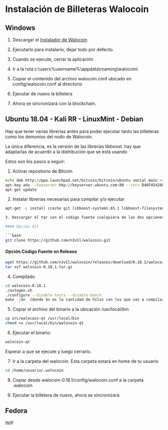 # Instalación de Billeteras Walocoin

## Windows 

1. Descargar el [Instalador de Walocoin](https://github.com/n3v1l/walocoin/releases/download/0.18.1/walocoin-0.18.1-win64-setup.exe)

2. Ejecutarlo para instalarlo, dejar todo por defecto.

3. Cuando se ejecute, cerrar la aplicación

4. Ir a la ruta c:\users\%username%\appdata\roaming\walocoin\

5. Copiar el contenido del archivo walocoin.conf ubicado en config/walocoin.conf al directorio

6. Ejecutar de nuevo la billetera 

7. Ahora se sincronizará con la blockchain.


## Ubuntu 18.04 - Kali RR - LinuxMint - Debian

Hay que tener varias librerias antes para poder ejecutar tanto las billeteras como los demonios del nodo de Walocoin. 

La única diferencia, es la versión de las librerías libboost. hay que adaptarlas de acuerdo a la distribución que se está usando

Estos son los pasos a seguir:

1. Activar repositorio de Bitcoin
```bash
echo deb http://ppa.launchpad.net/bitcoin/bitcoin/ubuntu xenial main >> /etc/apt/sources.list
apt-key adv --keyserver hkp://keyserver.ubuntu.com:80 --recv D46F45428842CE5E
apt-get update
```

2. Instalar librerias necesarias para compilar y/o ejecutar
```bash
apt-get -y install ccache git libboost-system1.65.1 libboost-filesystem1.65.1 libboost-program-options1.65.1 libboost-thread1.65.1 libboost-chrono1.65.1 libssl1.0.0 libevent-pthreads-2.1-6 libevent-2.1-6 build-essential libtool autotool$```

3. Descargar el tar con el código fuente cualquiera de las dos opciones son validas

#### Opción Git

```bash
git clone https://github.com/n3v1l/walocoin.git
```

#### Opción Código Fuente en Release
```bash
wget https://github.com/n3v1l/walocoin/releases/download/0.18.1/walocoin-0.18.1.tar.gz
tar xvf walocoin-0.18.1.tar.gz
```

4. Compilado
```bash
cd walocoin-0.18.1
./autogen.sh
./configure --disable-tests --disable-bench
make -j$n  (donde $n es la cantidad de hilos con los que vas a compilar)
```

5. Copiar el archivo del binario a la ubicación /usr/local/bin

```bash
cp src/walocoin-qt /usr/local/bin
chmod +x /usr/local/bin/walocoin-qt
```

6. Ejecutar el binario:
```bash
walocoin-qt
```
Esperar a que se ejecute y luego cerrarlo.

7. Ir a la carpeta del walocoin. Esta carpeta estará en home de tu usuario
```bash
cd /home/usuario/.walocoin
```

8. Copiar desde walocoin-0.18.1/config/walocoin.conf a la carpeta .walocoin

9. Ejecutar la billetera de nuevo, ahora se sincronizará.


## Fedora 

WIP

 
